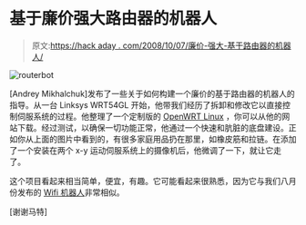 # 基于廉价强大路由器的机器人

> 原文:[https://hack aday . com/2008/10/07/廉价-强大-基于路由器的机器人/](https://hackaday.com/2008/10/07/inexpensive-powerful-router-based-robot/)

![](../Images/3cd974f0e445917852da7b191dd66ebd.png "routerbot")

[Andrey Mikhalchuk]发布了一些关于如何构建一个廉价的基于路由器的机器人的指导。从一台 Linksys WRT54GL 开始，他带我们经历了拆卸和修改它以直接控制伺服系统的过程。他整理了一个定制版的 [OpenWRT Linux](http://openwrt.org/) ，你可以从他的网站下载。经过测试，以确保一切功能正常，他通过一个快速和肮脏的底盘建设。正如你从上面的图片中看到的，有很多家庭用品扔在那里，如橡皮筋和拉链。在添加了一个安装在两个 x-y 运动伺服系统上的摄像机后，他微调了一下，就让它走了。

这个项目看起来相当简单，便宜，有趣。它可能看起来很熟悉，因为它与我们八月份发布的 [Wifi 机器人](http://hackaday.com/2008/08/28/wifi-robot-a-hacked-wrt54gl-rover/)非常相似。

[谢谢马特]